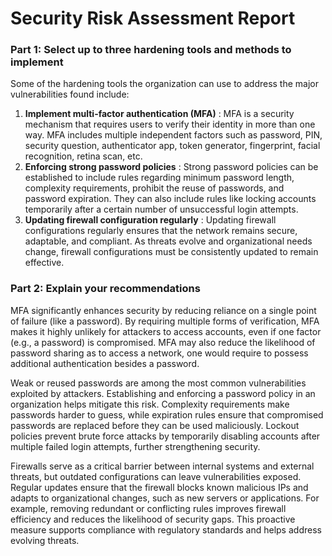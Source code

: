 # Security Risk Assessment Report

### Part 1: Select up to three hardening tools and methods to implement

Some of the hardening tools the organization can use to address the major vulnerabilities found include:
1. **Implement multi-factor authentication (MFA)**
: MFA is a security mechanism that requires users to verify their identity in more than one way. MFA includes multiple independent factors such as password,
PIN, security question, authenticator app, token generator, fingerprint, facial recognition, retina scan, etc.
3. **Enforcing strong password policies**
: Strong password policies can be established to include rules regarding minimum password length, complexity requirements, prohibit the reuse of passwords, and password expiration.
They can also include rules like locking accounts temporarily after a certain number of unsuccessful login attempts.
4. **Updating firewall configuration regularly**
: Updating firewall configurations regularly ensures that the network remains secure, adaptable, and compliant. As threats evolve and organizational needs change,
firewall configurations must be consistently updated to remain effective.


### Part 2: Explain your recommendations

MFA significantly enhances security by reducing reliance on a single point of failure (like a password). By requiring multiple forms of verification, 
MFA makes it highly unlikely for attackers to access accounts, even if one factor (e.g., a password) is compromised. MFA may also reduce the likelihood of 
password sharing as to access a network, one would require to possess additional authentication besides a password.

Weak or reused passwords are among the most common vulnerabilities exploited by attackers. Establishing and enforcing a password policy in an organization 
helps mitigate this risk. Complexity requirements make passwords harder to guess, while expiration rules ensure that compromised passwords are replaced before 
they can be used maliciously. Lockout policies prevent brute force attacks by temporarily disabling accounts after multiple failed login attempts, further strengthening security.

Firewalls serve as a critical barrier between internal systems and external threats, but outdated configurations can leave vulnerabilities exposed. 
Regular updates ensure that the firewall blocks known malicious IPs and adapts to organizational changes, such as new servers or applications. 
For example, removing redundant or conflicting rules improves firewall efficiency and reduces the likelihood of security gaps. 
This proactive measure supports compliance with regulatory standards and helps address evolving threats. 
